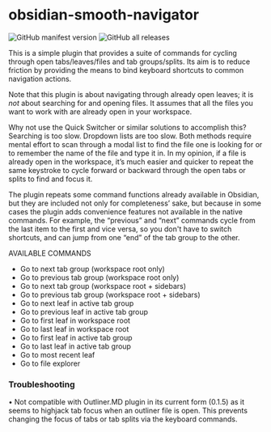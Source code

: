 # obsidian-smooth-navigator

![GitHub manifest version](https://img.shields.io/github/manifest-json/v/gasparschott/obsidian-smooth-navigator) ![GitHub all releases](https://img.shields.io/github/downloads/gasparschott/obsidian-smooth-navigator/total)

This is a simple plugin that provides a suite of commands for cycling through open tabs/leaves/files and tab groups/splits. Its aim is to reduce friction by providing the means to bind keyboard shortcuts to common navigation actions.  

Note that this plugin is about navigating through already open leaves; it is *not* about searching for and opening files. It assumes that all the files you want to work with are already open in your workspace.

Why not use the Quick Switcher or similar solutions to accomplish this? Searching is too slow. Dropdown lists are too slow. Both methods require mental effort to scan through a modal list to find the file one is looking for or to remember the name of the file and type it in. In my opinion, if a file is already open in the workspace, it’s much easier and quicker to repeat the same keystroke to cycle forward or backward through the open tabs or splits to find and focus it.

The plugin repeats some command functions already available in Obsidian, but they are included not only for completeness’ sake, but because in some cases the plugin adds convenience features not available in the native commands. For example, the “previous” and “next” commands cycle from the last item to the first and vice versa, so you don't have to switch shortcuts, and can jump from one “end” of the tab group to the other.

AVAILABLE COMMANDS

- Go to next tab group (workspace root only)
- Go to previous tab group (workspace root only)
- Go to next tab group (workspace root + sidebars)
- Go to previous tab group (workspace root + sidebars)
- Go to next leaf in active tab group
- Go to previous leaf in active tab group
- Go to first leaf in workspace root
- Go to last leaf in workspace root
- Go to first leaf in active tab group
- Go to last leaf in active tab group
- Go to most recent leaf
- Go to file explorer

### Troubleshooting
• Not compatible with Outliner.MD plugin in its current form (0.1.5) as it seems to highjack tab focus when an outliner file is open. This prevents changing the focus of tabs or tab splits via the keyboard commands.
